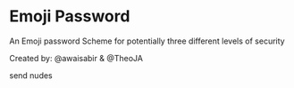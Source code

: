 # Emoji Password

An Emoji password Scheme for potentially three different levels of security


Created by: @awaisabir & @TheoJA


































send nudes
